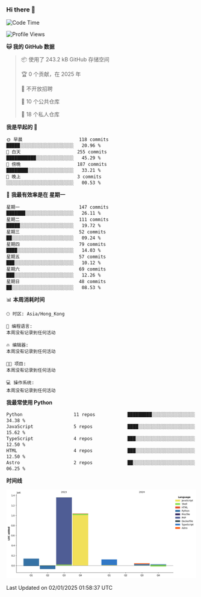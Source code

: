 ### Hi there 👋

<!--
**Mrzqd/Mrzqd** is a ✨ _special_ ✨ repository because its `README.md` (this file) appears on your GitHub profile.

Here are some ideas to get you started:

- 🔭 I’m currently working on ...
- 🌱 I’m currently learning ...
- 👯 I’m looking to collaborate on ...
- 🤔 I’m looking for help with ...
- 💬 Ask me about ...
- 📫 How to reach me: ...
- 😄 Pronouns: ...
- ⚡ Fun fact: ...
-->
<!--START_SECTION:waka-->
![Code Time](http://img.shields.io/badge/Code%20Time-260%20hrs%2011%20mins-blue)

![Profile Views](http://img.shields.io/badge/%E4%B8%AA%E4%BA%BA%E8%B5%84%E6%96%99%E8%A7%82%E7%9C%8B%E6%AC%A1%E6%95%B0-0-blue)

**🐱 我的 GitHub 数据** 

> 📦  使用了 243.2 kB GitHub 存储空间 
 > 
> 🏆 0 个贡献，在 2025 年
 > 
> 🚫 不开放招聘
 > 
> 📜 10 个公共仓库 
 > 
> 🔑 18 个私人仓库 
 > 
**我是早起的 🐤** 

```text
🌞 早晨                     118 commits         █████░░░░░░░░░░░░░░░░░░░░   20.96 % 
🌆 白天                     255 commits         ███████████░░░░░░░░░░░░░░   45.29 % 
🌃 傍晚                     187 commits         ████████░░░░░░░░░░░░░░░░░   33.21 % 
🌙 晚上                     3 commits           ░░░░░░░░░░░░░░░░░░░░░░░░░   00.53 % 
```
📅 **我最有效率是在 星期一** 

```text
星期一                      147 commits         ███████░░░░░░░░░░░░░░░░░░   26.11 % 
星期二                      111 commits         █████░░░░░░░░░░░░░░░░░░░░   19.72 % 
星期三                      52 commits          ██░░░░░░░░░░░░░░░░░░░░░░░   09.24 % 
星期四                      79 commits          ████░░░░░░░░░░░░░░░░░░░░░   14.03 % 
星期五                      57 commits          ███░░░░░░░░░░░░░░░░░░░░░░   10.12 % 
星期六                      69 commits          ███░░░░░░░░░░░░░░░░░░░░░░   12.26 % 
星期日                      48 commits          ██░░░░░░░░░░░░░░░░░░░░░░░   08.53 % 
```


📊 **本周消耗时间** 

```text
🕑︎ 时区: Asia/Hong_Kong

💬 编程语言: 
本周没有记录到任何活动

🔥 编辑器: 
本周没有记录到任何活动

🐱‍💻 项目: 
本周没有记录到任何活动

💻 操作系统: 
本周没有记录到任何活动
```

**我最常使用 Python** 

```text
Python                   11 repos            █████████░░░░░░░░░░░░░░░░   34.38 % 
JavaScript               5 repos             ████░░░░░░░░░░░░░░░░░░░░░   15.62 % 
TypeScript               4 repos             ███░░░░░░░░░░░░░░░░░░░░░░   12.50 % 
HTML                     4 repos             ███░░░░░░░░░░░░░░░░░░░░░░   12.50 % 
Astro                    2 repos             ██░░░░░░░░░░░░░░░░░░░░░░░   06.25 % 
```



**时间线**

![Lines of Code chart](https://raw.githubusercontent.com/Mrzqd/Mrzqd/main/assets/bar_graph.png)


 Last Updated on 02/01/2025 01:58:37 UTC
<!--END_SECTION:waka-->
